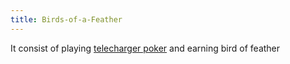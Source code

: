 ```yaml
---
title: Birds-of-a-Feather
---
```


It consist of playing [telecharger
poker](http://www.pokerenfrancais.eu/telechargement-poker/) and earning
bird of feather
